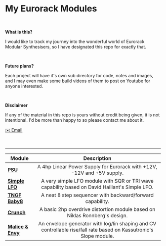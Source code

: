# My Eurorack Modules

&nbsp;

**What is this?**

I would like to track my journey into the wonderful world of Eurorack Modular Synthesisers, so I have designated this repo for exactly that.

&nbsp;

**Future plans?**

Each project will have it's own sub directory for code, notes and images, and I may even make some build videos of them to post on Youtube for anyone interested.

&nbsp;

**Disclaimer**

If any of the material in this repo is yours without credit being given, it is not intentional. I'd be more than happy to so please contact me about it.

[✉️ Email](mailto:jasper.robison22@gmail.com)<br>

&nbsp;

---


| **Module**                      | Description    |
|---------------------------------|:--------------:|
| [**PSU**](/PSU)                       | A 4hp Linear Power Supply for Eurorack with +12V, -12V and +5V supply.  |
| [**Simple LFO**](Simple_LFO)          | A very simple LFO module with SQR or TRI wave capability based on David Haillant's Simple LFO. |
| [**TNGF Baby8**](TNGF_Baby8)          | A neat 8 step sequencer with backward/forward capability. |
| [**Crunch**](Crunch)                  | A basic 2hp overdrive distortion module based on Niklas Ronnberg's design. |
| [**Malice & Envy**](Malice_and_Envy)  | An envelope generator with log/lin shaping and CV controllable rise/fall rate based on Kassutronic's Slope module. |


&nbsp;
